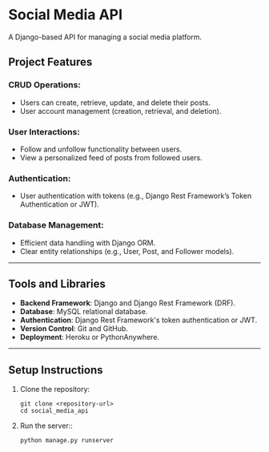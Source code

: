 # Social Media API  

A Django-based API for managing a social media platform.  

## Project Features  

### CRUD Operations:  
- Users can create, retrieve, update, and delete their posts.  
- User account management (creation, retrieval, and deletion).  

### User Interactions:  
- Follow and unfollow functionality between users.  
- View a personalized feed of posts from followed users.  

### Authentication:  
- User authentication with tokens (e.g., Django Rest Framework’s Token Authentication or JWT).  

### Database Management:  
- Efficient data handling with Django ORM.  
- Clear entity relationships (e.g., User, Post, and Follower models).  

---

## Tools and Libraries  

- **Backend Framework**: Django and Django Rest Framework (DRF).  
- **Database**: MySQL relational database.  
- **Authentication**: Django Rest Framework's token authentication or JWT.  
- **Version Control**: Git and GitHub.  
- **Deployment**: Heroku or PythonAnywhere.  

---

## Setup Instructions  

1. Clone the repository:  
   ```
   git clone <repository-url>  
   cd social_media_api  

1. Run the server::  
   ```
   python manage.py runserver  
